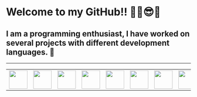 # Welcome to my GitHub!! ✌🏽😎👾
## I am a programming enthusiast, I have worked on several projects with different development languages. 👀
---
<table width="100%" border="0" cellpadding="2">
    <tr>
        <td>
            <img width="50" src="https://golang.org/lib/godoc/images/go-logo-blue.svg" />
        </td>
        <td>
            <img width="50" src="https://blog.tedd.no/wp-content/uploads/2019/06/128-TypeScript.png" />
        </td>
        <td>
            <img width="50" src="https://qph.fs.quoracdn.net/main-qimg-c43424186b9c089b9aa1d64c7f1989c1.webp" />
        </td>
        <td>
            <img width="50" src="https://cdn.worldvectorlogo.com/logos/python-5.svg" />
        </td>
        <td>
            <img width="50" src="https://upload.wikimedia.org/wikipedia/commons/thumb/9/99/Unofficial_JavaScript_logo_2.svg/1024px-Unofficial_JavaScript_logo_2.svg.png" />
        </td>
        <td>
            <img width="50" src="https://upload.wikimedia.org/wikipedia/commons/thumb/c/cf/Angular_full_color_logo.svg/250px-Angular_full_color_logo.svg.png" />
        </td>
        <td>
            <img width="50" src="https://upload.wikimedia.org/wikipedia/commons/thumb/4/47/React.svg/1200px-React.svg.png" />
        </td>
        <td>
            <img width="50" src="https://upload.wikimedia.org/wikipedia/commons/thumb/2/27/PHP-logo.svg/1280px-PHP-logo.svg.png" />
        </td>
        <td>
            <img width="50" src="https://upload.wikimedia.org/wikipedia/commons/d/d5/Selenium_Logo.png" />
        </td>
        <td>
            <img width="50" src="https://upload.wikimedia.org/wikipedia/commons/4/4f/Csharp_Logo.png" />
        </td>
        <td>
            <img width="50" src="https://planet.mysql.com/images/planet-logo.svg" />
        </td>
        <td>
            <img width="50" src="https://img.icons8.com/color/452/mongodb.png" />
        </td>
        <td>
            <img width="50" src="https://cdn.worldvectorlogo.com/logos/git-icon.svg" />
        </td>
    </tr>
<table>
